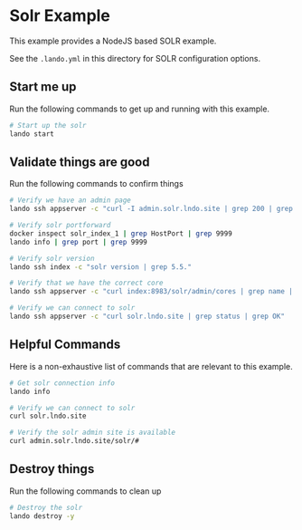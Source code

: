 Solr Example
============

This example provides a NodeJS based SOLR example.

See the `.lando.yml` in this directory for SOLR configuration options.

Start me up
-----------

Run the following commands to get up and running with this example.

```bash
# Start up the solr
lando start
```

Validate things are good
------------------------

Run the following commands to confirm things

```bash
# Verify we have an admin page
lando ssh appserver -c "curl -I admin.solr.lndo.site | grep 200 | grep OK"

# Verify solr portforward
docker inspect solr_index_1 | grep HostPort | grep 9999
lando info | grep port | grep 9999

# Verify solr version
lando ssh index -c "solr version | grep 5.5."

# Verify that we have the correct core
lando ssh appserver -c "curl index:8983/solr/admin/cores | grep name | grep freedom"

# Verify we can connect to solr
lando ssh appserver -c "curl solr.lndo.site | grep status | grep OK"
```

Helpful Commands
----------------

Here is a non-exhaustive list of commands that are relevant to this example.

```bash
# Get solr connection info
lando info

# Verify we can connect to solr
curl solr.lndo.site

# Verify the solr admin site is available
curl admin.solr.lndo.site/solr/#
```

Destroy things
--------------

Run the following commands to clean up

```bash
# Destroy the solr
lando destroy -y
```
